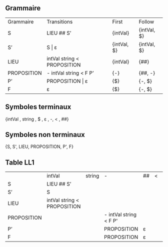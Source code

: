 ## Grammaire
| | | | |
|-|-|-|-|
|Grammaire| Transitions |First|Follow|
|S|LIEU ## S’|{intVal}|{intVal, $}|
|S’|S \| ε|{intVal, $}|{intVal, $}|
|LIEU|intVal string < PROPOSITION|{intVal}|{##}|
|PROPOSITION|- intVal string < F P’|{-}|{##, -}|
|P’|PROPOSITION \| ε|{$}|{-, $}|
|F|ε|{$}|{-, $}|

## Symboles terminaux
{intVal , string , $ , ε , -, < , ##}

## Symboles non terminaux
{S, S', LIEU, PROPOSITION, P', F}


## Table LL1 
| | | | | | | |
|-|-|-|-|-|-|-|
| |intVal|string|-|##|<|$|
|S|LIEU ## S’| | | | | |
|S’|S| | | | |ε|
|LIEU|intVal string < PROPOSITION| | | | | |
|PROPOSITION| | |- intVal string < F P'| | | |
|P’| | |PROPOSITION|ε| | |
|F| | |PROPOSITION|ε| | |
